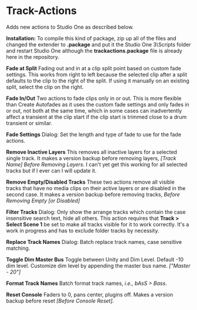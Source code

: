 # Track-Actions
Adds new actions to Studio One as described below.  

**Installation:** To compile this kind of package, zip up all of the files and changed the extender to **.package** and put it the Studio One 3\Scripts folder and restart Studio One although the  **trackactions.package** file is already here in the repository.

**Fade at Split** 
Fading out and in at a clip split point based on custom fade settings. This works from right to left because the selected clip after a split defaults to the clip to the right of the split. If using it manually on an existing split, select the clip on the right.

**Fade In/Out**
Two actions to fade clips only in or out. This is more flexible than Create Autofades as it uses the custom fade settings and only fades in or out, not both at the same time, which in some cases can inadvertently affect a transient at the clip start if the clip start is trimmed close to a drum transient or similar.

**Fade Settings**
Dialog: Set the length and type of fade to use for the fade actions.

**Remove Inactive Layers**
This removes all inactive layers for a selected single track. It makes a version backup before removing layers, *[Track Name] Before 
Removing Layers*. I can't yet get this working for all selected tracks but if I ever can I will update it.

**Remove Empty/Disabled Tracks**
These two actions remove all visible tracks that have no media clips on their active layers or are disabled in the second case. It makes a version backup before removing tracks, *Before Removing Empty [or Disabled]*

**Filter Tracks**
Dialog: Only show the arrange tracks which contain the case insensitive search text, hide all others. This action requires that **Track > Select Scene 1** be set to make all tracks visible for it to work correctly. It's a work in progress and has to exclude folder tracks by necessity.

**Replace Track Names** 
Dialog: Batch replace track names, case sensitive matching.

**Toggle Dim Master Bus** 
Toggle between Unity and Dim Level. Default -10 dim level. Customize dim level by appending the master bus name. *["Master - 20"]*

**Format Track Names** 
Batch format track names, *i.e., bAsS > Bass*.

**Reset Console**
Faders to 0, pans center, plugins off. Makes a version backup before reset *[Before Console Reset]*.
